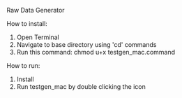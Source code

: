 Raw Data Generator

How to install:
1. Open Terminal
2. Navigate to base directory using 'cd' commands
3. Run this command:
chmod u+x testgen_mac.command

How to run:
1. Install
2. Run testgen_mac by double clicking the icon
